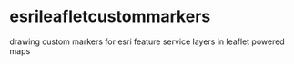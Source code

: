 # esrileafletcustommarkers
drawing custom markers for esri feature service layers in leaflet powered maps
